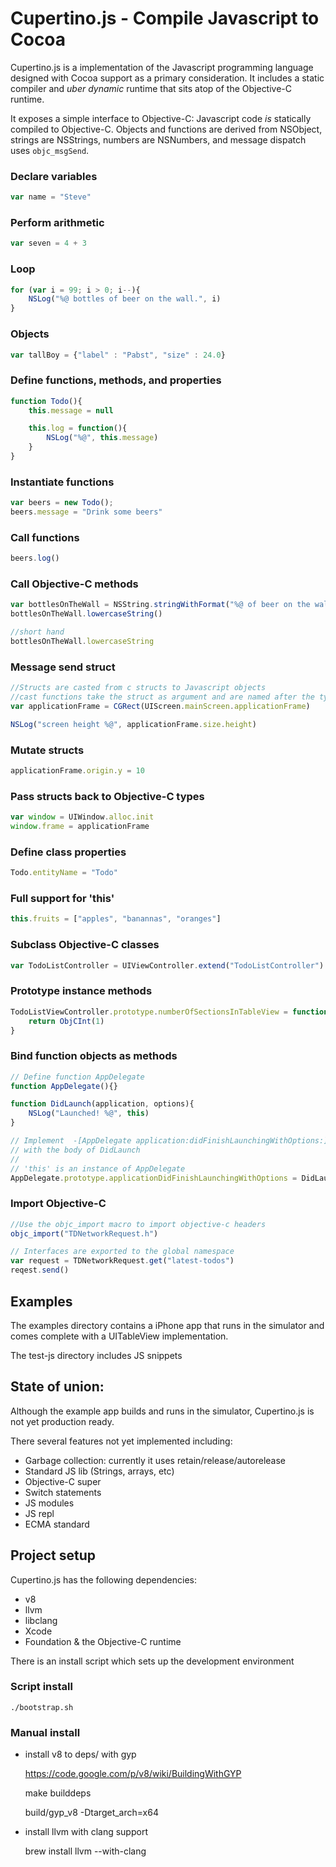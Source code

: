 # Cupertino.js - Compile Javascript to Cocoa

Cupertino.js is a implementation of the Javascript programming language designed
with Cocoa support as a primary consideration. It includes a static compiler and
_uber dynamic_ runtime that sits atop of the Objective-C runtime. 

It exposes a simple interface to Objective-C: Javascript code _is_ statically
compiled to Objective-C. Objects and functions are derived from NSObject,
strings are NSStrings, numbers are NSNumbers, and message dispatch uses
``objc_msgSend``.

### Declare variables
```javascript
var name = "Steve"
```

### Perform arithmetic
```javascript
var seven = 4 + 3
```

### Loop 
```javascript
for (var i = 99; i > 0; i--){
    NSLog("%@ bottles of beer on the wall.", i) 
}
```

### Objects
```javascript
var tallBoy = {"label" : "Pabst", "size" : 24.0}
```

### Define functions, methods, and properties
```javascript
function Todo(){
    this.message = null

    this.log = function(){
        NSLog("%@", this.message)
    }
}
```

### Instantiate functions
```javascript
var beers = new Todo();
beers.message = "Drink some beers"
```

### Call functions 
```javascript
beers.log()
```

### Call Objective-C methods
```javascript
var bottlesOnTheWall = NSString.stringWithFormat("%@ of beer on the wall", 99)
bottlesOnTheWall.lowercaseString()

//short hand
bottlesOnTheWall.lowercaseString
```

### Message send struct
```javascript
//Structs are casted from c structs to Javascript objects
//cast functions take the struct as argument and are named after the type or typedef
var applicationFrame = CGRect(UIScreen.mainScreen.applicationFrame)

NSLog("screen height %@", applicationFrame.size.height)
```

### Mutate structs
```javascript
applicationFrame.origin.y = 10
```

### Pass structs back to Objective-C types
```javascript
var window = UIWindow.alloc.init
window.frame = applicationFrame
```

### Define class properties
```javascript
Todo.entityName = "Todo"
```

### Full support for 'this'
```javascript
this.fruits = ["apples", "banannas", "oranges"]
```

### Subclass Objective-C classes
```javascript
var TodoListController = UIViewController.extend("TodoListController")
```

### Prototype instance methods
```javascript
TodoListViewController.prototype.numberOfSectionsInTableView = function(tableView){
    return ObjCInt(1)
}
```

### Bind function objects as methods
```javascript
// Define function AppDelegate
function AppDelegate(){}

function DidLaunch(application, options){
    NSLog("Launched! %@", this)
}

// Implement  -[AppDelegate application:didFinishLaunchingWithOptions:]
// with the body of DidLaunch
//
// 'this' is an instance of AppDelegate
AppDelegate.prototype.applicationDidFinishLaunchingWithOptions = DidLaunch
```

### Import Objective-C
```javascript
//Use the objc_import macro to import objective-c headers
objc_import("TDNetworkRequest.h")

// Interfaces are exported to the global namespace
var request = TDNetworkRequest.get("latest-todos")
reqest.send()

```

## Examples

The examples directory contains a iPhone app that runs in the simulator
and comes complete with a UITableView implementation. 

The test-js directory includes JS snippets


## State of union:

Although the example app builds and runs in the simulator, Cupertino.js is not
yet production ready.

There several features not yet implemented including:

- Garbage collection: currently it uses retain/release/autorelease
- Standard JS lib (Strings, arrays, etc)
- Objective-C super
- Switch statements
- JS modules
- JS repl
- ECMA standard

## Project setup

Cupertino.js has the following dependencies:

- v8 
- llvm
- libclang
- Xcode
- Foundation & the Objective-C runtime

There is an install script which sets up the development environment

### Script install

    ./bootstrap.sh

### Manual install

- install v8 to deps/ with gyp

    https://code.google.com/p/v8/wiki/BuildingWithGYP

    make builddeps

    build/gyp_v8 -Dtarget_arch=x64

- install llvm with clang support

    brew install llvm --with-clang

